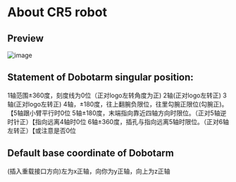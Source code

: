 # About CR5 robot
## Preview
![image](https://github.com/AndyJangGT/Robot/assets/62916560/2d3ef261-2ff2-4984-8d02-83b449ddeeef)


## Statement of Dobotarm singular position:
1轴范围±360度，刻度线为0位（正对logo左转角度为正)
2轴(正对logo左转正)
3轴(正对logo左转正)
4轴，±180度，往上翻腕负限位，往里勾腕正限位(勾腕正)。【5轴跟小臂平行时0位
5轴±180度，末端指向靠近四轴方向时限位。（正对5轴逆时针正）【指向远离4轴时0位
6轴±360度，插孔与指向远离5轴时限位。（正对6轴左转正）【或注意是否0位

## Default base coordinate of Dobotarm
(插入重载接口方向)左为x正轴，向你为y正轴，向上为z正轴

